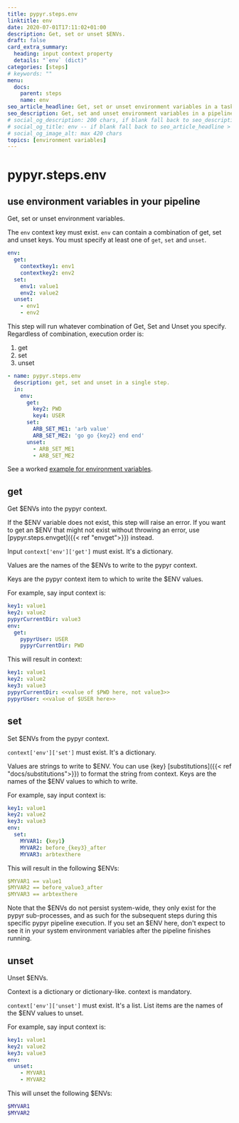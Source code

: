 ```yaml
---
title: pypyr.steps.env
linktitle: env
date: 2020-07-01T17:11:02+01:00
description: Get, set or unset $ENVs.
draft: false
card_extra_summary:
  heading: input context property
  details: "`env` (dict)"
categories: [steps]
# keywords: ""
menu:
  docs:
    parent: steps
    name: env
seo_article_headline: Get, set or unset environment variables in a task-runner pipeline.
seo_description: Get, set and unset environment variables in a pipeline workflow on a cross-platform task-runner.
# social_og_description: 200 chars, if blank fall back to seo_description then description
# social_og_title: env -- if blank fall back to seo_article_headline > .Title. Max 70 chars
# social_og_image_alt: max 420 chars
topics: [environment variables]
---
```

# pypyr.steps.env
## use environment variables in your pipeline
Get, set or unset environment variables.

The `env` context key must exist. `env` can contain a combination of
get, set and unset keys. You must specify at least one of `get`, `set`
and `unset`.

```yaml
env:
  get:
    contextkey1: env1
    contextkey2: env2
  set:
    env1: value1
    env2: value2
  unset:
    - env1
    - env2
```

This step will run whatever combination of Get, Set and Unset you
specify. Regardless of combination, execution order is: 
1. get
2. set
3. unset

```yaml
- name: pypyr.steps.env
  description: get, set and unset in a single step.
  in:
    env:
      get:
        key2: PWD
        key4: USER
      set:
        ARB_SET_ME1: 'arb value'
        ARB_SET_ME2: 'go go {key2} end end'
      unset:
        - ARB_SET_ME1
        - ARB_SET_ME2
```

See a worked [example for environment variables](https://github.com/pypyr/pypyr-example/tree/master/pipelines/env_variables.yaml).

## get
Get $ENVs into the pypyr context.

If the $ENV variable does not exist, this step will raise an error. If you want
to get an $ENV that might not exist without throwing an error, use
[pypyr.steps.envget]({{< ref "envget">}}) instead.

Input `context['env']['get']` must exist. It's a dictionary.

Values are the names of the $ENVs to write to the pypyr context.

Keys are the pypyr context item to which to write the $ENV values.

For example, say input context is:

```yaml
key1: value1
key2: value2
pypyrCurrentDir: value3
env:
  get:
    pypyrUser: USER
    pypyrCurrentDir: PWD
```

This will result in context:

```yaml
key1: value1
key2: value2
key3: value3
pypyrCurrentDir: <<value of $PWD here, not value3>>
pypyrUser: <<value of $USER here>>
```

## set
Set $ENVs from the pypyr context.

`context['env']['set']` must exist. It's a dictionary.

Values are strings to write to $ENV. You can use {key}
[substitutions]({{< ref "docs/substitutions">}}) to format the string from 
context. Keys are the names of the $ENV values to which to write.

For example, say input context is:

```yaml
key1: value1
key2: value2
key3: value3
env:
  set:
    MYVAR1: {key1}
    MYVAR2: before_{key3}_after
    MYVAR3: arbtexthere
```

This will result in the following $ENVs:

```yaml
$MYVAR1 == value1
$MYVAR2 == before_value3_after
$MYVAR3 == arbtexthere
```

Note that the $ENVs do not persist system-wide, they only exist for
the pypyr sub-processes, and as such for the subsequent steps during
this specific pypyr pipeline execution. If you set an $ENV here, don't expect
to see it in your system environment variables after the pipeline
finishes running.

## unset
Unset $ENVs.

Context is a dictionary or dictionary-like. context is mandatory.

`context['env']['unset']` must exist. It's a list. List items are the
names of the $ENV values to unset.

For example, say input context is:

```yaml
key1: value1
key2: value2
key3: value3
env:
  unset:
    - MYVAR1
    - MYVAR2
```

This will unset the following $ENVs:

```bash
$MYVAR1
$MYVAR2
```
